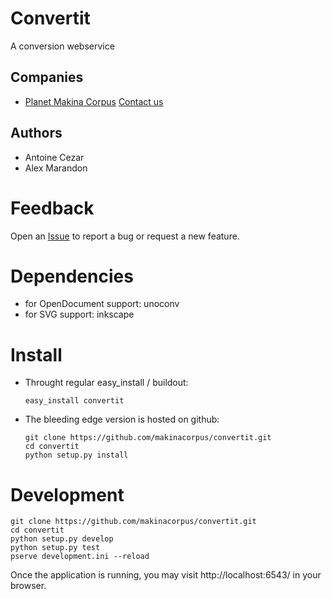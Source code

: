 Convertit
=========

A conversion webservice

Companies
---------

  * [Planet Makina Corpus](http://www.makina-corpus.org) [Contact us](mailto:python@makina-corpus.org>)

Authors
--------

  * Antoine Cezar
  * Alex Marandon

Feedback
========

Open an [Issue](https://github.com/makinacorpus/convertit/issues) to report a bug or request a new feature.

Dependencies
============

  * for OpenDocument support: unoconv
  * for SVG support: inkscape

Install
=======

  * Throught regular easy_install / buildout:

      ```
      easy_install convertit
      ```

  * The bleeding edge version is hosted on github:

      ```
      git clone https://github.com/makinacorpus/convertit.git
      cd convertit
      python setup.py install
      ```

Development
===========

```
git clone https://github.com/makinacorpus/convertit.git
cd convertit
python setup.py develop
python setup.py test
pserve development.ini --reload
```

Once the application is running, you may visit http://localhost:6543/ in your browser.
